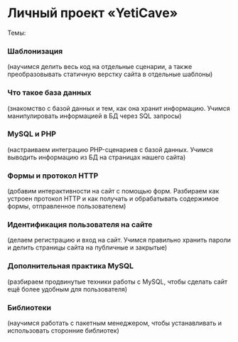 # Личный проект «YetiCave»

Темы:
### Шаблонизация
(научимся делить весь код на отдельные сценарии, а также преобразовывать статичную верстку сайта в отдельные шаблоны)<br/>
### Что такое база данных 
(знакомство с базой данных и тем, как она хранит информацию. Учимся манипулировать информацией в БД через SQL запросы)<br/>
### MySQL и PHP 
(настраиваем интеграцию PHP-сценариев с базой данных. Учимся выводить информацию из БД на страницах нашего сайта)<br/>
### Формы и протокол HTTP 
(добавим интерактивности на сайт с помощью форм. Разбираем как устроен протокол HTTP и как получать и обрабатывать содержимое формы, отправленное пользователем)<br/>
### Идентификация пользователя на сайте 
(делаем регистрацию и вход на сайт. Учимся правильно хранить пароли и делить страницы сайта на публичные и закрытые)<br/>
### Дополнительная практика MySQL 
(разбираем продвинутые техники работы с MySQL, чтобы сделать сайт ещё более удобным для пользователя)<br/>
### Библиотеки 
(научимся работать с пакетным менеджером, чтобы устанавливать и использовать сторонние библиотек)<br/>
